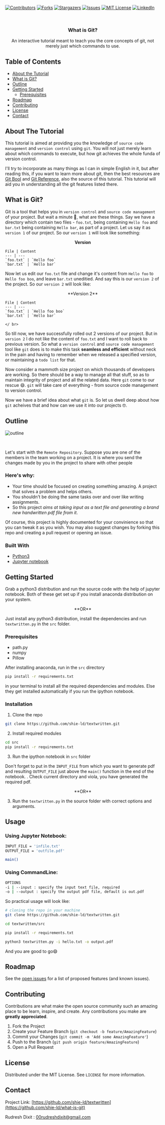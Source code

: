 [![Contributors][contributors-shield]][contributors-url]
[![Forks][forks-shield]][forks-url]
[![Stargazers][stars-shield]][stars-url]
[![Issues][issues-shield]][issues-url]
[![MIT License][license-shield]][license-url]
[![LinkedIn][linkedin-shield]][linkedin-url]



<br />
<p align="center">

  <h3 align="center">What is Git?</h3>

  <p align="center">
    An interactive  tutorial meant to teach you the core concepts of git, not merely just which commands to use.
  </p>
</p>



<!-- TABLE OF CONTENTS -->
## Table of Contents

* [About the Tutorial](#about-the-tutorial)
* [What is Git?](#what-is-git)
* [Outline](#outline)
* [Getting Started](#getting-started)
  * [Prerequisites](#prerequisites)
* [Roadmap](#roadmap)
* [Contributing](#contributing)
* [License](#license)
* [Contact](#contact)



<!-- ABOUT THE TUTORIAL -->
## About The Tutorial

This tutorial is aimed at providing you the knowledge of `source code management` and `version control` using `git`. You will not just merely learn about which commands to execute, but how git achieves the whole funda of version control.

I'll try to incorporate as many things as I can in simple English in it, but after reading this, if you want to learn more about git, then the best resources are [Git Bool](https://git-scm.com/book/en/v2) and [Git Reference](https://git-scm.com/book/en/v2), also the source of this tutorial. This tutorial will aid you in understanding all the git features listed there.


<!-- WHAT IS GIT? -->
## What is Git?
Git is a tool that helps you in `version control` and `source code management` of your project. But wait a minute :thinking:, what are these things. Say we have a directory which contain two files - `foo.txt`, being containing `Hello foo` and `bar.txt` being containing `Hello bar`, as part of a project. Let us say it as `version 1` of our project. So our `version 1` will look like something: 

<p align="center">
    </ br>
    <b> Version </b>
    </ br>

</p>

    File | Content
    --- | ---
    `foo.txt` | `Hello foo`
    `bar.txt` | `Hello bar`



Now let us edit our `foo.txt` file and change it's content from `Hello foo` to `Hello foo boo`, and leave `bar.txt` uneditied. And say this is our `version 2` of the project. So our `version 2` will look like:

<p align="center">
    </ br>
    **Version 2**
    </ br>

    File | Content
    --- | ---
    `foo.txt` | `Hello foo boo`
    `bar.txt` | `Hello bar`

    </ br>
</p>



So till now, we have successfully rolled out 2 versions of our project. But in `version 2` I do not like the content of `foo.txt` and I want to roll back to previous version. So what a `version control` and `source code management` tool like `git` does is to make this task **seamless and efficient** without neck in the pain and having to remember when we released a specified version, or maintaining a `todo list` for that.


Now consider a mammoth size project on which thousands of developers are working. So there should be a way to manage all that stuff, so as to maintain integrity of project and all the related data. Here `git` come to our rescue :smile:. `git` will take care of everything - from source code management to version control.

Now we have a brief idea about what `git` is. So let us dwell deep about how `git` acheives that and how can we use it into our projects :nerd_face:.






<!-- OUTLINE -->
## Outline

![outline](./images/outline.jpg)

<br />

Let's start with the `Remote Repository`. Suppose you are one of the members in the team working on a project.   It is where you send the changes made by you in the project to share with other people


### Here's why: ###
* Your time should be focused on creating something amazing. A project that solves a problem and helps others.
* You shouldn't be doing the same tasks over and over like writing assignments.
* So this project *aims at taking input as a text file and generating a brand new handwritten pdf file from it*.


Of course, this project is highly documented for your convinience so that you can tweak it as you wish. You may also suggest changes by forking this repo and creating a pull request or opening an issue.



### Built With

* [Python3](https://www.python.org/)
* [Jupyter notebook](https://jupyter.org/)





<!-- GETTING STARTED -->
## Getting Started

Grab a python3 distribution and run the source code with the help of jupyter notebook. Both of these get set up if you install anaconda distribution on your system.

<p align="center">
    **OR**
</P>

Just install any python3 distribution, install the dependencies and run `textwritten.py` in the `src` folder.


### Prerequisites

* path.py
* numpy
* Pillow

After installing anaconda, run in the `src` directory 
```sh
pip install -r requirements.txt
```
in your terminal to install all the required dependencies and modules. Else they get installed automatically if you run the ipython notebook.

### Installation

1. Clone the repo
```sh
git clone https://github.com/shie-ld/textwritten.git
```
2. Install required modules
```sh
cd src
pip install -r requirements.txt
```
3. Run the ipython notebook in `src` folder 

Don't forget to put in the `INPUT_FILE` from which you want to generate pdf and resulting `OUTPUT_FILE` just above the `main()` function in the end of the notebook. . Check current directory and viola, you have generated the required pdf.

<p align="center">
    **OR**
</P>

3. Run the `textwritten.py` in the source folder with correct options and arguments.





<!-- USAGE EXAMPLES -->
## Usage
### Using Jupyter Notebook:

```sh
INPUT_FILE = 'infile.txt'
OUTPUT_FILE = 'outfile.pdf'

main()
```

### Using CommandLine:

```sh
OPTIONS
-i | --input : specify the input text file, required
-o | --output : specify the output pdf file, default is out.pdf
```


So practical usage will look like:
```sh
# cloning the repo in your machine
git clone https://github.com/shie-ld/textwritten.git

cd textwritten/src

pip install -r requirements.txt

python3 textwritten.py -i hello.txt -o output.pdf

```

And you are good to go:smile:

<!-- ROADMAP -->
## Roadmap

See the [open issues](https://github.com/shie-ld/textwritten/issues) for a list of proposed features (and known issues).



<!-- CONTRIBUTING -->
## Contributing

Contributions are what make the open source community such an amazing place to be learn, inspire, and create. Any contributions you make are **greatly appreciated**.

1. Fork the Project
2. Create your Feature Branch (`git checkout -b feature/AmazingFeature`)
3. Commit your Changes (`git commit -m 'Add some AmazingFeature'`)
4. Push to the Branch (`git push origin feature/AmazingFeature`)
5. Open a Pull Request



<!-- LICENSE -->
## License

Distributed under the MIT License. See `LICENSE` for more information.



<!-- CONTACT -->
## Contact

Project Link: [https://github.com/shie-ld/textwritten](https://github.com/shie-ld/what-is-git)


Rudresh Dixit : 00rudreshdixit@gmail.com





<!-- MARKDOWN LINKS & IMAGES -->
[contributors-shield]: https://img.shields.io/github/contributors/shie-ld/textwritten.svg?style=flat-square
[contributors-url]: https://github.com/shie-ld/textwritten/graphs/contributors
[forks-shield]: https://img.shields.io/github/forks/shie-ld/textwritten.svg?style=flat-square
[forks-url]: https://github.com/shie-ld/textwritten/network/members
[stars-shield]: https://img.shields.io/github/stars/shie-ld/textwritten.svg?style=flat-square
[stars-url]: https://github.com/shie-ld/textwritten/stargazers
[issues-shield]: https://img.shields.io/github/issues/shie-ld/textwritten.svg?style=flat-square
[issues-url]: https://github.com/shie-ld/textwritten/issues
[license-shield]: https://img.shields.io/github/license/shie-ld/textwritten.svg?style=flat-square
[license-url]: https://github.com/shie-ld/textwritten/blob/main/LICENSE
[linkedin-shield]: https://img.shields.io/badge/-LinkedIn-black.svg?style=flat-square&logo=linkedin&colorB=555
[linkedin-url]: https://www.linkedin.com/in/rudresh-dixit-11a15618a/







